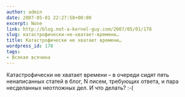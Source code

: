 ```yaml
---
author: admin
date: 2007-05-01 22:27:58+00:00
excerpt: None
link: http://blog.not-a-kernel-guy.com/2007/05/01/178
slug: катастрофически-не-хватает-времени…
title: Катастрофически не хватает времени…
wordpress_id: 178
tags:
- Всякая всячина
---
```


Катастрофически не хватает времени –  в очереди сидят пять ненаписанных статей в блог, N писем, требующих ответа, и пара несделанных неотложных дел. И что делать? :-(
